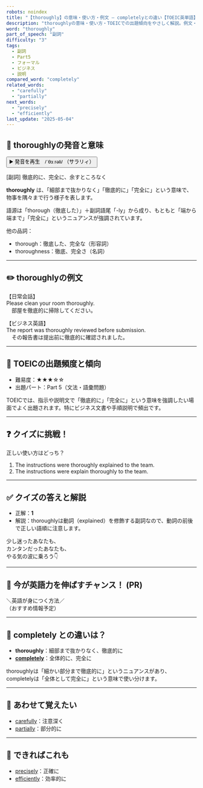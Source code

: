 ```yaml
---
robots: noindex
title: "【thoroughly】の意味・使い方・例文 ― completelyとの違い【TOEIC英単語】"
description: "thoroughlyの意味・使い方・TOEICでの出題傾向をやさしく解説。例文・クイズ付きでcompletelyとの違いもわかりやすく学べます。"
word: "thoroughly"
part_of_speech: "副詞"
difficulty: "3"
tags:
  - 副詞
  - Part5
  - フォーマル
  - ビジネス
  - 説明
compared_word: "completely"
related_words:
  - "carefully"
  - "partially"
next_words:
  - "precisely"
  - "efficiently"
last_update: "2025-05-04"
---
```


## 🔰 thoroughlyの発音と意味

<button class="play-audio" onclick="playTTS('thoroughly')">
  <span class="play-audio-main">
    ▶️ 発音を再生　/ˈθɜːrəli/
  </span>
  <span class="play-audio-sub">
    （サラリィ）
  </span>
</button>

[副詞] 徹底的に、完全に、余すところなく

**thoroughly** は、「細部まで抜かりなく」「徹底的に」「完全に」という意味で、物事を隅々まで行う様子を表します。

語源は「thorough（徹底した）」＋副詞語尾「-ly」から成り、もともと「端から端まで」「完全に」というニュアンスが強調されています。

他の品詞：  
- thorough：徹底した、完全な（形容詞）
- thoroughness：徹底、完全さ（名詞）

---

## ✏️ thoroughlyの例文

【日常会話】  
Please clean your room thoroughly.  
　部屋を徹底的に掃除してください。

【ビジネス英語】  
The report was thoroughly reviewed before submission.  
　その報告書は提出前に徹底的に確認されました。

---

## 🎯 TOEICの出題頻度と傾向

- 難易度：★★★☆☆
- 出題パート：Part 5（文法・語彙問題）

TOEICでは、指示や説明文で「徹底的に」「完全に」という意味を強調したい場面でよく出題されます。特にビジネス文書や手順説明で頻出です。

---

## ❓ クイズに挑戦！

正しい使い方はどっち？

1. The instructions were thoroughly explained to the team.  
2. The instructions were explain thoroughly to the team.

---

## ✅ クイズの答えと解説

- 正解：**1**
- 解説：thoroughlyは動詞（explained）を修飾する副詞なので、動詞の前後で正しい語順に注意します。

少し迷ったあなたも、  
カンタンだったあなたも、  
やる気の波に乗ろう👇️

---

## 🚀 今が英語力を伸ばすチャンス！ (PR)

<div class="info-center">
＼英語が身につく方法／<br>  
（おすすめ情報予定）
</div>

---

## 🤔  completely との違いは？

- **thoroughly**：細部まで抜かりなく、徹底的に
- **[completely](/word/completely)**：全体的に、完全に

thoroughlyは「細かい部分まで徹底的に」というニュアンスがあり、completelyは「全体として完全に」という意味で使い分けます。

---

## 🧩 あわせて覚えたい

- [carefully](/word/carefully)：注意深く
- [partially](/word/partially)：部分的に

---

## 📖 できればこれも

- [precisely](/word/precisely)：正確に
- [efficiently](/word/efficiently)：効率的に

<!-- cvid: aid37_bid00 -->
